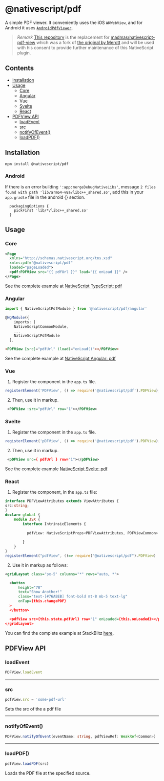 # @nativescript/pdf

A simple PDF viewer. It conveniently uses the iOS `WKWebView`, and for Android it uses [`AndroidPdfViewer`](https://github.com/barteksc/AndroidPdfViewer).

> *Remark* [This repository](https://github.com/NativeScript/plugins/blob/main/packages/pdf) is the replacement for [madmas/nativescript-pdf-view](https://github.com/madmas/nativescript-pdf-view) which was a fork of [the original by Merott](https://github.com/Merott/nativescript-pdf-view) and will be used with his consent to provide further maintenance of this NativeScript plugin.

## Contents

* [Installation](#installation)
* [Usage](#usage)
  * [Core](#core)
  * [Angular](#angular)
  * [Vue](#vue)
  * [Svelte](#svelte)
  * [React](#react)
* [PDFView API](#pdfview-api)
  * [loadEvent](#loadevent)
  * [src](#src)
  * [notifyOfEvent()](#notifyofevent)
  * [loadPDF()](#loadpdf)

## Installation

```
npm install @nativescript/pdf
```

### Android

If there is an error building `':app:mergeDebugNativeLibs'`, message `2 files found with path 'lib/arm64-v8a/libc++_shared.so'`, add this in your `app.gradle` file in the android {} section.

```
  packagingOptions {
    pickFirst 'lib/*/libc++_shared.so'
  }
```

## Usage

### Core

```xml
<Page
  xmlns="http://schemas.nativescript.org/tns.xsd"
  xmlns:pdf="@nativescript/pdf"
  loaded="pageLoaded">
  <pdf:PDFView src="{{ pdfUrl }}" load="{{ onLoad }}" />
</Page>
```
See the complete example at [NativeScript TypeScript: pdf](https://stackblitz.com/edit/nativescript-stackblitz-templates-4ofdg2?file=app/main-page.xml)

### Angular

```ts
import { NativeScriptPdfModule } from '@nativescript/pdf/angular'

@NgModule({
	imports: [
    NativeScriptCommonModule, 
    ...
    NativeScriptPdfModule
  ],

```

```html
<PDFView [src]="pdfUrl" (load)="onLoad()"></PDFView>
```
See the complete example at [NativeScript Angular: pdf](https://stackblitz.com/edit/nativescript-stackblitz-templates-mrakue?file=src/app/pdf/pdf-viewer.component.html)

### Vue

1. Register the component in the `app.ts` file.

```ts
registerElement('PDFView', () => require('@nativescript/pdf').PDFView);
```

2. Then, use it in markup.
```xml
 <PDFView :src="pdfUrl" row="1"></PDFView>
```

### Svelte

1. Register the component in the `app.ts` file.

```ts
registerElement('pDFView', () => require('@nativescript/pdf').PDFView);
```

2. Then, use it in markup.
```xml
 <pDFView src={ pdfUrl } row="1"></pDFView>
```

See the complete example [NativeScript Svelte: pdf](https://stackblitz.com/edit/nativescript-stackblitz-templates-neazce?file=app/components/Home.svelte)

### React

1. Register the component, in the `app.ts` file:

```ts
interface PDFViewAttributes extends ViewAttributes {
src:string;
}
declare global {
    module JSX {
        interface IntrinsicElements {
          
          pdfView: NativeScriptProps<PDFViewAttributes, PDFViewCommon>
            
        }
    }
}
registerElement("pdfView", ()=> require("@nativescript/pdf").PDFView)
```

2. Use it in markup as follows:

```xml
<gridLayout class="px-5" columns="*" rows="auto, *">

  <button
      height="70"
      text="Show Another!"
      class="text-[#76ABEB] font-bold mt-8 mb-5 text-lg"
      onTap={this.changePDF}
  >
  </button>

  <pdfView src={this.state.pdfUrl} row="1" onLoaded={this.onLoaded}></pdfView>
</gridLayout>
```

You can find the complete example at StackBlitz [here](https://stackblitz.com/edit/nativescript-stackblitz-templates-v1g5qp?file=src/components/ScreenOne.tsx). 


## PDFView API

### loadEvent

```ts
PDFView.loadEvent
```

---
### src

```ts
pdfView.src = 'some-pdf-url'
```

Sets the src of the a pdf file

---
### notifyOfEvent()

```ts
PDFView.notifyOfEvent(eventName: string, pdfViewRef: WeakRef<Common>)
```

---
### loadPDF()

```ts
pdfView.loadPDF(src)
```

Loads the PDF file at the specified source.
